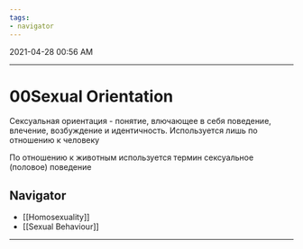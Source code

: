 ```yaml
---
tags:
- navigator
---
```

2021-04-28 00:56 AM
***

# 00Sexual Orientation
Сексуальная ориентация - понятие, влючающее в себя поведение, влечение, возбуждение и идентичность. Используется лишь по отношению к человеку

По отношению к животным используется термин сексуальное (половое) поведение
## Navigator
- [[Homosexuality]]
- [[Sexual Behaviour]]
***